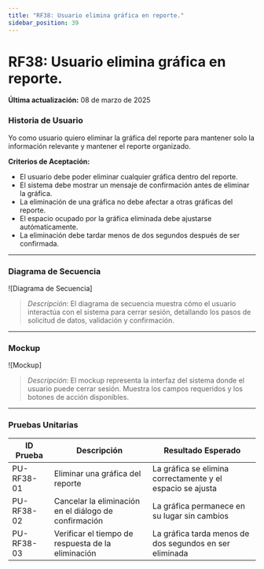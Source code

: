 ```yaml
---
title: "RF38: Usuario elimina gráfica en reporte."  
sidebar_position: 39
---
```


# RF38: Usuario elimina gráfica en reporte.

**Última actualización:** 08 de marzo de 2025

### Historia de Usuario

Yo como usuario quiero eliminar la gráfica del reporte para mantener solo la información relevante y mantener el reporte organizado.

  **Criterios de Aceptación:**
  - El usuario debe poder eliminar cualquier gráfica dentro del reporte.
  - El sistema debe mostrar un mensaje de confirmación antes de eliminar la gráfica.
  - La eliminación de una gráfica no debe afectar a otras gráficas del reporte.
  - El espacio ocupado por la gráfica eliminada debe ajustarse autómaticamente.
  - La eliminación debe tardar menos de dos segundos después de ser confirmada.

---

### Diagrama de Secuencia

![Diagrama de Secuencia] 

> *Descripción*: El diagrama de secuencia muestra cómo el usuario interactúa con el sistema para cerrar sesión, detallando los pasos de solicitud de datos, validación y confirmación.

---

### Mockup

![Mockup]

> *Descripción*: El mockup representa la interfaz del sistema donde el usuario puede cerrar sesión. Muestra los campos requeridos y los botones de acción disponibles.

---

### Pruebas Unitarias 
| ID Prueba | Descripción | Resultado Esperado |
|-----------|-------------|--------------------|
|PU-RF38-01|Eliminar una gráfica del reporte| La gráfica se elimina correctamente y el espacio se ajusta|
|PU-RF38-02|Cancelar la eliminación en el diálogo de confirmación|La gráfica permanece en su lugar sin cambios|
|PU-RF38-03|Verificar el tiempo de respuesta de la eliminación|La gráfica tarda menos de dos segundos en ser eliminada|